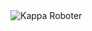 ---
---

<img alt="Kappa Roboter" src="{{ site.baseurl }}/assets/images/rassen/kappa-roboter.jpg" />